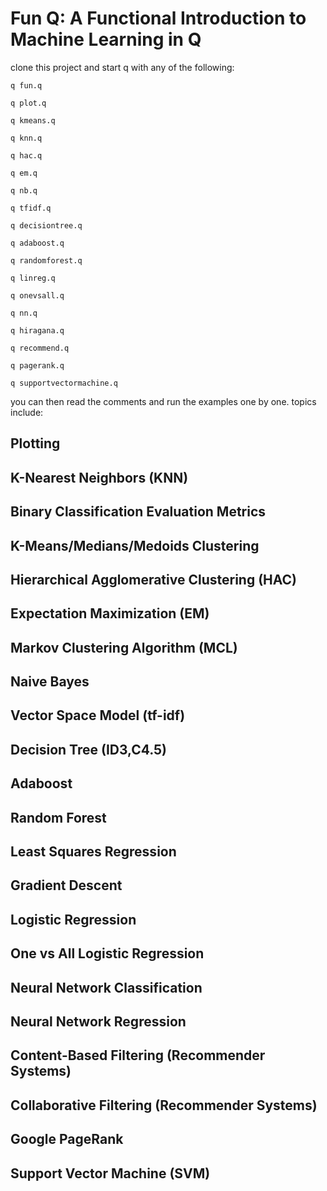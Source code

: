 # Fun Q: A Functional Introduction to Machine Learning in Q

clone this project and start q with any of the following:

`q fun.q`

`q plot.q`

`q kmeans.q`

`q knn.q`

`q hac.q`

`q em.q`

`q nb.q`

`q tfidf.q`

`q decisiontree.q`

`q adaboost.q`

`q randomforest.q`

`q linreg.q`

`q onevsall.q`

`q nn.q`

`q hiragana.q`

`q recommend.q`

`q pagerank.q`

`q supportvectormachine.q`


you can then read the comments and run the examples one by one. topics include:

## Plotting

## K-Nearest Neighbors (KNN)

## Binary Classification Evaluation Metrics

## K-Means/Medians/Medoids Clustering

## Hierarchical Agglomerative Clustering (HAC)

## Expectation Maximization (EM)

## Markov Clustering Algorithm (MCL)

## Naive Bayes

## Vector Space Model (tf-idf)

## Decision Tree (ID3,C4.5)

## Adaboost

## Random Forest

## Least Squares Regression

## Gradient Descent

## Logistic Regression

## One vs All Logistic Regression

## Neural Network Classification

## Neural Network Regression

## Content-Based Filtering (Recommender Systems)

## Collaborative Filtering (Recommender Systems)

## Google PageRank

## Support Vector Machine (SVM)


